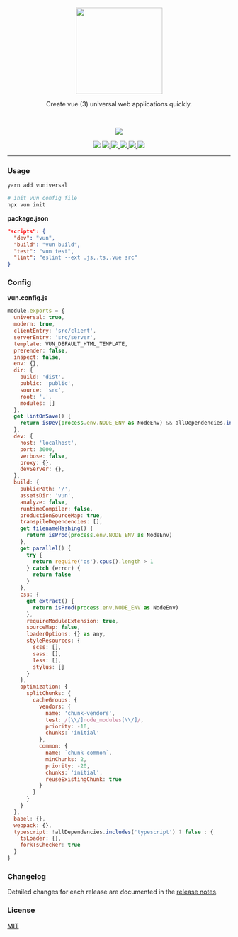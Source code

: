 <br>
<p align="center">
  <a href="https://github.surmon.me/vuniversal" target="_blank">
    <img src="https://raw.githubusercontent.com/surmon-china/vuniversal/master/presses/logo.png" width="195">
  </a>
</p>
<p align="center">Create vue (3) universal web applications quickly.</p>
<br>
<p align="center">
  <a href="https://www.npmjs.com/package/vuniversa" target="_blank">
    <img src="https://nodei.co/npm/vuniversal.png?downloads=true&downloadRank=true&stars=true">
  </a>
</p>
<p align="center">
  <img src="https://img.shields.io/badge/MADE%20WITH-VUE-42a97a?style=for-the-badge&labelColor=35495d">
  <a href="https://github.com/surmon-china/vuniversal/stargazers" target="_blank">
    <img src="https://img.shields.io/github/stars/surmon-china/vuniversal.svg?style=for-the-badge">
  </a>
  <a href="https://www.npmjs.com/package/vuniversal" target="_blank">
    <img src="https://img.shields.io/npm/v/vuniversal?color=c7343a&label=npm&style=for-the-badge">
  </a>
  <a href="https://github.com/surmon-china/vuniversal/actions?query=workflow%3APublish" target="_blank">
    <img src="https://img.shields.io/github/workflow/status/surmon-china/vuniversal/Publish?label=publish&style=for-the-badge">
  </a>
  <a href="https://github.com/surmon-china/vuniversal/issues" target="_blank">
    <img src="https://img.shields.io/github/issues-raw/surmon-china/vuniversal.svg?style=for-the-badge">
  </a>
  <a href="https://github.com/surmon-china/vuniversal/blob/master/LICENSE" target="_blank">
    <img src="https://img.shields.io/github/license/mashape/apistatus.svg?style=for-the-badge">
  </a>
</p>


---

### Usage

``` bash
yarn add vuniversal

# init vun config file
npx vun init
```

**package.json**

```json
"scripts": {
  "dev": "vun",
  "build": "vun build",
  "test": "vun test",
  "lint": "eslint --ext .js,.ts,.vue src"
}
```

### Config

**vun.config.js**

```js
module.exports = {
  universal: true,
  modern: true,
  clientEntry: 'src/client',
  serverEntry: 'src/server',
  template: VUN_DEFAULT_HTML_TEMPLATE,
  prerender: false,
  inspect: false,
  env: {},
  dir: {
    build: 'dist',
    public: 'public',
    source: 'src',
    root: '.',
    modules: []
  },
  get lintOnSave() {
    return isDev(process.env.NODE_ENV as NodeEnv) && allDependencies.includes('eslint')
  },
  dev: {
    host: 'localhost',
    port: 3000,
    verbose: false,
    proxy: {},
    devServer: {},
  },
  build: {
    publicPath: '/',
    assetsDir: 'vun',
    analyze: false,
    runtimeCompiler: false,
    productionSourceMap: true,
    transpileDependencies: [],
    get filenameHashing() {
      return isProd(process.env.NODE_ENV as NodeEnv)
    },
    get parallel() {
      try {
        return require('os').cpus().length > 1
      } catch (error) {
        return false
      }
    },
    css: {
      get extract() {
        return isProd(process.env.NODE_ENV as NodeEnv)
      },
      requireModuleExtension: true,
      sourceMap: false,
      loaderOptions: {} as any,
      styleResources: {
        scss: [],
        sass: [],
        less: [],
        stylus: []
      }
    },
    optimization: {
      splitChunks: {
        cacheGroups: {
          vendors: {
            name: 'chunk-vendors',
            test: /[\\/]node_modules[\\/]/,
            priority: -10,
            chunks: 'initial'
          },
          common: {
            name: `chunk-common`,
            minChunks: 2,
            priority: -20,
            chunks: 'initial',
            reuseExistingChunk: true
          }
        }
      }
    }
  },
  babel: {},
  webpack: {},
  typescript: !allDependencies.includes('typescript') ? false : {
    tsLoader: {},
    forkTsChecker: true
  }
}
```

### Changelog

Detailed changes for each release are documented in the [release notes](https://github.com/surmon-china/vuniversal/blob/master/CHANGELOG.md).

### License

[MIT](https://github.com/surmon-china/vuniversal/blob/master/LICENSE)
